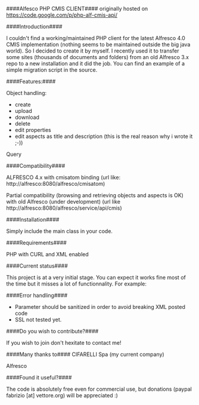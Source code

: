 
####Alfesco PHP CMIS CLIENT####
originally hosted on https://code.google.com/p/php-alf-cmis-api/

####Introduction####

I couldn't find a working/maintained PHP client for the latest Alfresco 4.0 CMIS implementation (nothing seems to be maintained outside the big java world).
So I decided to create it by myself.
I recently used it to transfer some sites (thousands of documents and folders) from an old Alfresco 3.x repo to a new installation and it did the job.
You can find an example of a simple migration script in the source.

####Features:####

Object handling:
* create
* upload
* download
* delete
* edit properties
* edit aspects as title and description (this is the real reason why i wrote it ;-))

Query 

####Compatibility####

ALFRESCO 4.x with cmisatom binding
(url like: http://alfresco:8080/alfresco/cmisatom) 

Partial compatibility (browsing and retrieving objects and aspects is OK) with old Alfresco (under development) 
(url like http://alfresco:8080/alfresco/service/api/cmis)

####Installation####

Simply include the main class in your code.

####Requirements####

PHP with CURL and XML enabled

####Current status####

This project is at a very initial stage. You can expect it works fine most of the time but it misses a lot of functionnality.
For example:

####Error handling####

* Parameter should be sanitized in order to avoid breaking XML posted code
* SSL not tested yet.

####Do you wish to contribute?####

If you wish to join don't hexitate to contact me!

####Many thanks to####
CIFARELLI Spa (my current company)

Alfresco

####Found it useful?####

The code is absolutely free even for commercial use, but donations (paypal fabrizio [at] vettore.org) will be appreciated :) 
